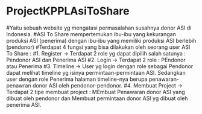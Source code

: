 # ProjectKPPLAsiToShare
#Yaitu sebuah website yg mengatasi permasalahan susahnya donor ASI di Indonesia. 
#ASI To Share mempertemukan ibu-ibu yang kekurangan produksi ASI (penerima) dengan ibu-ibu yang memiliki produksi ASI berlebih (pendonor)
#Terdapat 4 fungsi yang bisa dilakukan oleh seorang user ASI To Share :
#1. Register -> Terdapat 2 role yg dapat dipilih salah satunya : Pendonor ASI dan Penerima ASI
#2. Login -> Terdapat 2 role : PEndonor atau Penerima
#3. Timeline -> User yg login dengan role sebagai Pendonor dapat melihat timeline yg isinya permintaan-permintaan ASI. Sedangkan user dengan role Penerima halaman timeline-nya berupa penawaran-penawran donor ASI oleh pendonor-pendonor.
#4. Membuat Project -> Terdapat 2 tipe membuat project : MEmbuat Penawaran donor ASI yang dibuat oleh pendonor dan Membuat permintaan donor ASI yg dibuat oleh penerima ASI.
